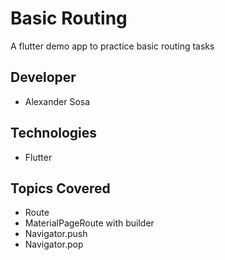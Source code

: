 # Basic Routing
A flutter demo app to practice basic routing tasks

## Developer
- Alexander Sosa

## Technologies
- Flutter

## Topics Covered
- Route
- MaterialPageRoute with builder
- Navigator.push
- Navigator.pop
